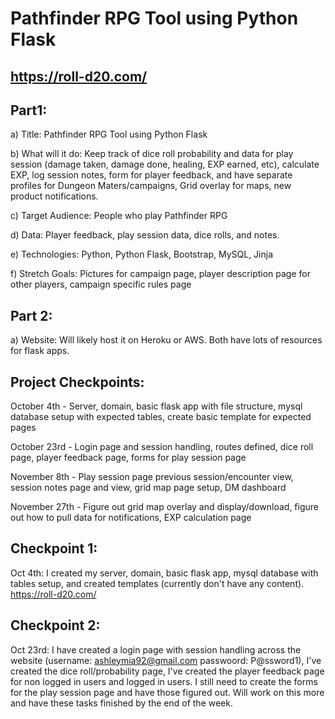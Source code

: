 # Pathfinder RPG Tool using Python Flask
## https://roll-d20.com/


## Part1:

a)	Title: Pathfinder RPG Tool using Python Flask

b)	What will it do: Keep track of dice roll probability and data for play session 
(damage taken, damage done, healing, EXP earned, etc), calculate EXP, log session notes, 
form for player feedback, and have separate profiles for Dungeon Maters/campaigns, Grid 
overlay for maps, new product notifications.

c)	Target Audience: People who play Pathfinder RPG

d)	Data: Player feedback, play session data, dice rolls, and notes.

e)	Technologies: Python, Python Flask, Bootstrap, MySQL, Jinja

f)	Stretch Goals: Pictures for campaign page, player description page for other players, campaign specific rules page

## Part 2:

a)	Website: Will likely host it on Heroku or AWS. Both have lots of resources for flask apps.



## Project Checkpoints:

October 4th - Server, domain, basic flask app with file structure, mysql database setup with expected tables, create basic template for expected pages

October 23rd - Login page and session handling, routes defined, dice roll page, player feedback page, forms for play session page 

November 8th - Play session page previous session/encounter view, session notes page and view, grid map page setup, DM dashboard

November 27th - Figure out grid map overlay and display/download, figure out how to pull data for notifications, EXP calculation page 


## Checkpoint 1:
Oct 4th: I created my server, domain, basic flask app, mysql database with tables setup, and created templates (currently don't have any content). https://roll-d20.com/


## Checkpoint 2:
Oct 23rd: I have created a login page with session handling across the website (username: ashleymia92@gmail.com 
passwoord: P@ssword1), I've created the dice roll/probability page, I've created the player feedback page for non 
logged in users and logged in users. I still need to create the forms for the play session page and have those 
figured out. Will work on this more and have these tasks finished by the end of the week. 
